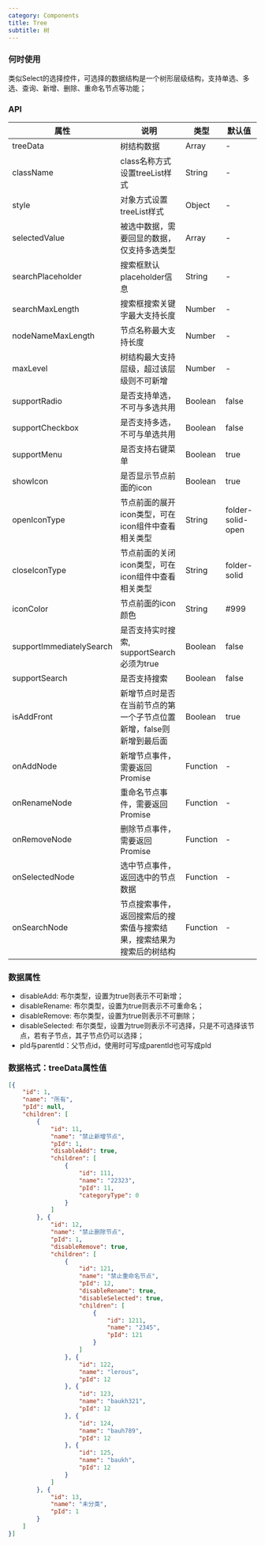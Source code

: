 ```yaml
---
category: Components
title: Tree
subtitle: 树
---
```


### 何时使用
类似Select的选择控件，可选择的数据结构是一个树形层级结构，支持单选、多选、查询、新增、删除、重命名节点等功能；

### API
| 属性 | 说明 | 类型 | 默认值 |
| --- | --- | --- | --- |
| treeData | 树结构数据 | Array | - |
| className | class名称方式设置treeList样式 | String | - |
| style | 对象方式设置treeList样式 | Object | - |
| selectedValue | 被选中数据，需要回显的数据，仅支持多选类型 | Array | - |
| searchPlaceholder | 搜索框默认placeholder信息 | String | - |
| searchMaxLength | 搜索框搜索关键字最大支持长度 | Number | - |
| nodeNameMaxLength | 节点名称最大支持长度 | Number | - |
| maxLevel | 树结构最大支持层级，超过该层级则不可新增 | Number | - |
| supportRadio | 是否支持单选，不可与多选共用 | Boolean | false |
| supportCheckbox | 是否支持多选，不可与单选共用 | Boolean | false |
| supportMenu | 是否支持右键菜单 | Boolean | true |
| showIcon | 是否显示节点前面的icon | Boolean | true |
| openIconType | 节点前面的展开icon类型，可在icon组件中查看相关类型 | String | folder-solid-open |
| closeIconType | 节点前面的关闭icon类型，可在icon组件中查看相关类型 | String | folder-solid |
| iconColor | 节点前面的icon颜色 | String | #999 |
| supportImmediatelySearch | 是否支持实时搜索, supportSearch必须为true| Boolean | false |
| supportSearch | 是否支持搜索 | Boolean | false |
| isAddFront | 新增节点时是否在当前节点的第一个子节点位置新增，false则新增到最后面 | Boolean | true |
| onAddNode | 新增节点事件，需要返回Promise | Function | - |
| onRenameNode | 重命名节点事件，需要返回Promise | Function | - |
| onRemoveNode | 删除节点事件，需要返回Promise | Function | - |
| onSelectedNode | 选中节点事件，返回选中的节点数据 | Function | - |
| onSearchNode | 节点搜索事件，返回搜索后的搜索值与搜索结果，搜索结果为搜索后的树结构 | Function | - |

### 数据属性
- disableAdd: 布尔类型，设置为true则表示不可新增；
- disableRename: 布尔类型，设置为true则表示不可重命名；
- disableRemove: 布尔类型，设置为true则表示不可删除；
- disableSelected: 布尔类型，设置为true则表示不可选择，只是不可选择该节点，若有子节点，其子节点仍可以选择；
- pId与parentId：父节点id，使用时可写成parentId也可写成pId

### 数据格式：treeData属性值

```json
[{
    "id": 1,
    "name": "所有",
    "pId": null,
    "children": [
        {
            "id": 11,
            "name": "禁止新增节点",
            "pId": 1,
            "disableAdd": true,
            "children": [
                {
                    "id": 111,
                    "name": "22323",
                    "pId": 11,
                    "categoryType": 0
                }
            ]
        }, {
            "id": 12,
            "name": "禁止删除节点",
            "pId": 1,
            "disableRemove": true,
            "children": [
                {
                    "id": 121,
                    "name": "禁止重命名节点",
                    "pId": 12,
                    "disableRename": true,
                    "disableSelected": true,
                    "children": [
                        {
                            "id": 1211,
                            "name": "2345",
                            "pId": 121
                        }
                    ]
                }, {
                    "id": 122,
                    "name": "lerous",
                    "pId": 12
                }, {
                    "id": 123,
                    "name": "baukh321",
                    "pId": 12
                }, {
                    "id": 124,
                    "name": "bauh789",
                    "pId": 12
                }, {
                    "id": 125,
                    "name": "baukh",
                    "pId": 12
                }
            ]
        }, {
            "id": 13,
            "name": "未分类",
            "pId": 1
        }
    ]
}]
```
